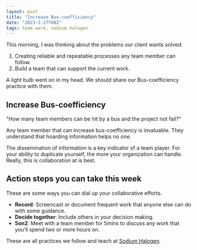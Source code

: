 ```yaml
---
layout: post
title: "Increase Bus-coefficiency"
date: "2023-2-27T08Z"
tags: team work, sodium halogen
---
```


This morning, I was thinking about the problems our client wants solved:

1. Creating reliable and repeatable processes any team member can follow.
2. Build a team that can support the current work.

A light bulb went on in my head. We should share our Bus-coefficiency practice with them.

## Increase Bus-coefficiency

"How many team members can be hit by a bus and the project not fail?"

Any team member that can increase bus-coefficiency is invaluable. They understand that hoarding information helps no one. 

The dissemination of information is a key indicator of a team player. For your ability to duplicate yourself, the more your organization can handle. Really, this is collaboration at is best.

## Action steps you can take this week

These are some ways you can dial up your collaborative efforts.

- **Record**: Screencast or document frequent work that anyone else can do with some guidance.
- **Decide together**: Include others in your decision making.
- **5on2**: Meet with a team member for 5mins to discuss any work that you’ll spend two or more hours on.


These are all practices we follow and teach at [Sodium Halogen](https://sodiumhalogen.com?ref=csio).